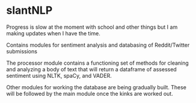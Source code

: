 # slantNLP
Progress is slow at the moment with school and other things but I am making updates when I have the time.

Contains modules for sentiment analysis and databasing of Reddit/Twitter submissions

The processor module contains a functioning set of methods for cleaning and analyzing a body of text that will return a dataframe of assessed sentiment using NLTK, spaCy, and VADER.

Other modules for working the database are being gradually built. These will be followed by the main module once the kinks are worked out.
